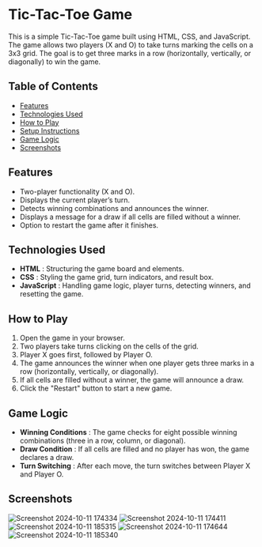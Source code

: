 # Tic-Tac-Toe Game
This is a simple Tic-Tac-Toe game built using HTML, CSS, and JavaScript. The game allows two players (X and O) to take turns marking the cells on a 3x3 grid. The goal is to get three marks in a row (horizontally, vertically, or diagonally) to win the game.

## Table of Contents
- [Features](#Features)
- [Technologies Used](#Technologies-Used)
- [How to Play](#How-to-Play)
- [Setup Instructions](#Setup-Instructions)
- [Game Logic](#Game-Logic)
- [Screenshots](#Screenshots)

## Features
- Two-player functionality (X and O).
- Displays the current player’s turn.
- Detects winning combinations and announces the winner.
- Displays a message for a draw if all cells are filled without a winner.
- Option to restart the game after it finishes.

## Technologies Used
- **HTML** : Structuring the game board and elements.
- **CSS** : Styling the game grid, turn indicators, and result box.
- **JavaScript** : Handling game logic, player turns, detecting winners, and resetting the game.

## How to Play
1. Open the game in your browser.
2. Two players take turns clicking on the cells of the grid.
3. Player X goes first, followed by Player O.
4. The game announces the winner when one player gets three marks in a row (horizontally, vertically, or diagonally).
5. If all cells are filled without a winner, the game will announce a draw.
6. Click the "Restart" button to start a new game.

## Game Logic
- **Winning Conditions** : The game checks for eight possible winning combinations (three in a row, column, or diagonal).
- **Draw Condition** : If all cells are filled and no player has won, the game declares a draw.
- **Turn Switching** : After each move, the turn switches between Player X and Player O.

## Screenshots
![Screenshot 2024-10-11 174334](https://github.com/user-attachments/assets/a07f6fe7-1f65-45ea-9ec5-86ad5a7ff93d)
![Screenshot 2024-10-11 174411](https://github.com/user-attachments/assets/063070c8-74d9-49c7-83e5-b04e4fcb97f9)
![Screenshot 2024-10-11 185315](https://github.com/user-attachments/assets/8ec4f894-351b-4ba4-a17c-d8572333fbae)
![Screenshot 2024-10-11 174644](https://github.com/user-attachments/assets/bf417d7f-4ce9-479d-9470-85c652e3a0a0)
![Screenshot 2024-10-11 185340](https://github.com/user-attachments/assets/c8b95814-f62e-4b46-99ee-1f9cf7dd309d)
